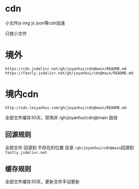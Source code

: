 # cdn
小文件js img js json等cdn加速

只放小文件



# 境外 
```
https://cdn.jsdelivr.net/gh/joyanhui/cdn@main/README.md
https://fastly.jsdelivr.net/gh/joyanhui/cdn@main/README.md
```


# 境内cdn
```
http://cdn.leiyanhui.com/gh/joyanhui/cdn@main/README.md
```
全部文件缓存30天，禁用非 /gh/joyanhui/cdn@main 路径
## 回源规则
全部文件 回源到 不存在的位置
目录 `/gh/joyanhui/cdn@main`回源到   `fastly.jsdelivr.net`
## 缓存规则
全部文件缓存30天，更新文件手动更新
